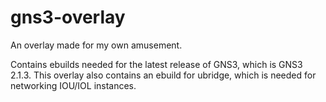 # gns3-overlay

An overlay made for my own amusement.

Contains ebuilds needed for the latest release of GNS3, which is GNS3 2.1.3.
This overlay also contains an ebuild for ubridge, which is needed for networking IOU/IOL instances. 
